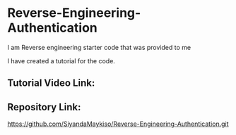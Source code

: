 # Reverse-Engineering-Authentication

I am Reverse engineering starter code that was provided to me

I have created a tutorial for the code.

## Tutorial Video Link:



## Repository Link:

https://github.com/SiyandaMaykiso/Reverse-Engineering-Authentication.git






